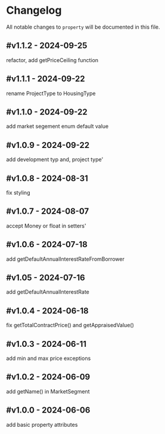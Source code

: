# Changelog

All notable changes to `property` will be documented in this file.

## #v1.1.2 - 2024-09-25

refactor, add getPriceCeiling function

## #v1.1.1 - 2024-09-22

rename ProjectType to HousingType

## #v1.1.0 - 2024-09-22

add market segement enum default value

## #v1.0.9 - 2024-09-22

add development typ and, project type'

## #v1.0.8 - 2024-08-31

fix styling

## #v1.0.7 - 2024-08-07

accept Money or float in setters'

## #v1.0.6 - 2024-07-18

add getDefaultAnnualInterestRateFromBorrower

## #v1.05 - 2024-07-16

add getDefaultAnnualInterestRate

## #v1.0.4 - 2024-06-18

fix getTotalContractPrice() and getAppraisedValue()

## #v1.0.3 - 2024-06-11

add min and max price exceptions

## #v1.0.2 - 2024-06-09

add getName() in MarketSegment

## #v1.0.0 - 2024-06-06

add basic property attributes
